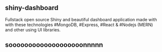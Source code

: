 ## shiny-dashboard
 Fullstack open source Shiny and beautiful dashboard application made with with these technologies #MongoDB, #Express, #React &amp; #Nodejs (MERN) and other using UI libraries.

## sooooooooooooooooooonnnnn
